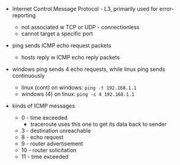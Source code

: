 - Internet Control Message Protocol - L3, primarily used for error-reporting
	- not associated w TCP or UDP - connectionless
	- cannot target a specific port
- ping sends ICMP echo request packets
	- hosts reply w ICMP echo reply packets

- windows ping sends 4 echo requests, while linux ping sends continuously
	- linux (cont) on windows: `ping -t 192.168.1.1`
	- windows (4) on linux: `ping -c 4 192.168.1.1`

- kinds of ICMP messages
	- 0 - time exceeded
		- traceroute uses this one to get its data back to sender
	- 3 - destination unreachable
	- 8 - echo request
	- 9 - router advertisement
	- 10 - router solicitation
	- 11 - time exceeded
